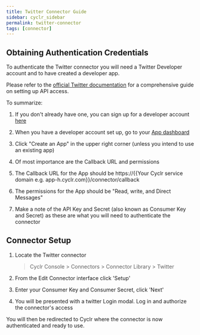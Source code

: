 ```yaml
---
title: Twitter Connector Guide
sidebar: cyclr_sidebar
permalink: twitter-connector
tags: [connector]
---
```


## Obtaining Authentication Credentials

To authenticate the Twitter connector you will need a Twitter Developer account and to have created a developer app.

Please refer to the [official Twitter documentation](https://developer.twitter.com/en/docs/platform-overview) for a comprehensive guide on setting up API access.

To summarize:

1. If you don't already have one, you can sign up for a developer account [here](https://developer.twitter.com/en/portal/petition/essential/basic-info)

2. When you have a developer account set up, go to your [App dashboard](https://developer.twitter.com/en/apps)

3. Click "Create an App" in the upper right corner (unless you intend to use an existing app)

4. Of most importance are the Callback URL and permissions

5. The Callback URL for the App should be https://{{Your Cyclr service domain e.g. <span>app-h.cyclr.</span>com}}/connector/callback

6. The permissions for the App should be "Read, write, and Direct Messages"

7. Make a note of the API Key and Secret (also known as Consumer Key and Secret) as these are what you will need to authenticate the connector

## Connector Setup

1. Locate the Twitter connector

   > Cyclr Console > Connectors > Connector Library > Twitter

2. From the Edit Connector interface click 'Setup'

3. Enter your Consumer Key and Consumer Secret, click 'Next'

4. You will be presented with a twitter Login modal. Log in and authorize the connector's access

You will then be redirected to Cyclr where the connector is now authenticated and ready to use.
